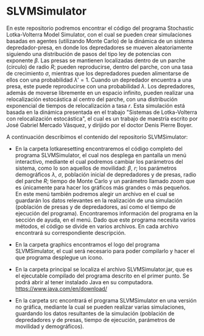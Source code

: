 # SLVMSimulator
En este repositorio podremos encontrar el código del programa Stochastic Lotka-Volterra Model Simulator, con el cual se pueden crear simulaciones basadas en agentes (utilizando Monte Carlo) de la dinámica de un sistema depredador-presa, en donde los depredadores se mueven aleatoriamente siguiendo una distribución de pasos del tipo ley de potencias con exponente $\beta$. Las presas se mantienen localizadas dentro de un parche (circulo) de radio $R$; pueden reproducirse, dentro del parche, con una tasa de crecimiento $\sigma$, mientras que los depredadores pueden alimentarse de ellos con una probabilidad $\lambda'=1$. Cuando un depredador encuentra a una presa, este puede reproducirse con una probabilidad $\lambda$. Los depredadores, además de moverse libremente en un espacio infinito, pueden realizar una relocalización estocástica al centro del parche, con una distribución exponencial de tiempos de relocalización a tasa $r$. Esta simulación está basada en la dinámica presentada en el trabajo "Sistemas de Lotka-Volterra con relocalización estocástica", el cual es un trabajo de maestría escrito por José Gabriel Mercado Vásquez, y dirijido por el doctor Denis Pierre Boyer.

A continuación describimos el contenido del repositorio SLVMSimulator:

* En la carpeta lotkaresetting encontraremos el código completo del programa SLVMSimulator, el cual nos desplega en pantalla un menú interactivo, mediante el cual podremos cambiar los parámetros del sistema, como lo son aquellos de movilidad: $\beta$, $r$; los parámetros demográficos $\lambda$, $\sigma$, población inicial de depredadores y de presas, radio del parche $R$; tiempo de Monte Carlo y un parámetro llamado $zoom$ que es únicamente para hacer los gráficos más grandes o más pequeños. En este menú también podremos alegir un archivo en el cual se guardarán los datos relevantes en la realización de una simulación (población de presas y de depredadores, así como el tiempo de ejecución del programa). Encontraremos información del programa en la sección de ayuda, en el menú. Dado que este programa necesita varios métodos, el código se divide en varios archivos. En cada archivo encontrará su correspondiente descripción.

* En la carpeta graphics encontramos el logo del programa SLVMSimulator, el cual será necesario para poder compilarlo y hacer el que programa desplegue un ícono.

* En la carpeta principal se localiza el archivo SLVMSimulator.jar, que es el ejecutable compilado del programa descrito en el primer punto. Se podrá abrir al tener instalado Java en su computadora. https://www.java.com/en/download/

* En la carpeta src encontrará el programa SLVMSimulator en una versión no gráfica, mediante la cual se pueden realizar varias simulaciones, guardando los datos resultantes de la simulación (población de depredadores y de presas, tiempo de ejecución, parámetros de movilidad y demográficos).
